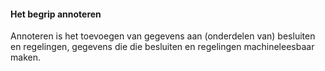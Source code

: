 #### Het begrip annoteren

Annoteren is het toevoegen van gegevens aan (onderdelen van) besluiten en
regelingen, gegevens die die besluiten en regelingen machineleesbaar maken.
